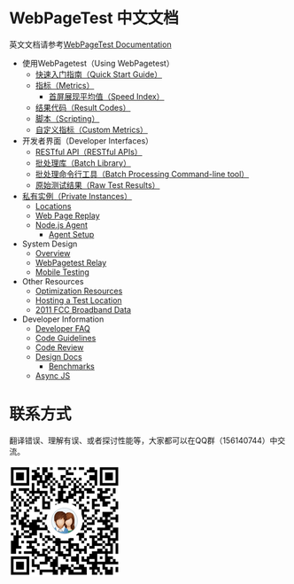 # WebPageTest 中文文档
英文文档请参考[WebPageTest Documentation](https://sites.google.com/a/webpagetest.org/docs/)

+ 使用WebPagetest（Using WebPagetest）
	+ [快速入门指南（Quick Start Guide）](/Using-WebPagetest/quick-start-guide.md)
	+ [指标（Metrics）](/Using-WebPagetest/metrics.md)
		+ [首屏展现平均值（Speed Index）](/Using-WebPagetest/metrics-speed-index.md)
	+ [结果代码（Result Codes）](/Using-WebPagetest/result-codes.md)
	+ [脚本（Scripting）](/Using-WebPagetest/scripting.md)
	+ [自定义指标（Custom Metrics）](/Using-WebPagetest/custom-metrics.md)
+ 开发者界面（Developer Interfaces）
	+ [RESTful API（RESTful APIs）](/Developer-Interfaces/restful-apis.md)
	+ [批处理库（Batch Library）](/Developer-Interfaces/batch-library.md)
	+ [批处理命令行工具（Batch Processing Command-line tool）](/Developer-Interfaces/batch-processing-command-line-tool.md)
	+ [原始测试结果（Raw Test Results）](/Developer-Interfaces/raw-test-tesults.md)
+ [私有实例（Private Instances）](/Private-Instances/private-instances.md)
	+ [Locations](/Private-Instances/locations.md)
	+ [Web Page Replay](/Private-Instances/web-page-replay.md)
	+ [Node.js Agent](/Private-Instances/nodejs-agent.md)
		+ [Agent Setup](/Private-Instances/agent-setup.md)
+ System Design
	+ [Overview](/System-Design/overview.md)
	+ [WebPagetest Relay](/System-Design/webpagetest-relay.md)
	+ [Mobile Testing](/System-Design/mobile-testing.md)
+ Other Resources
	+ [Optimization Resources](/Other-Resources/optimization-resources.md)
	+ [Hosting a Test Location](/Other-Resources/hosting-a-test-location.md)
	+ [2011 FCC Broadband Data](/Other-Resources/2011-fcc-broadband-data.md)
+ Developer Information
	+ [Developer FAQ](/Developer-Information/developer-faq.md)
	+ [Code Guidelines](/Developer-Information/code-guidelines.md)
	+ [Code Review](/Developer-Information/code-review.md)
	+ [Design Docs](/Developer-Information/design-docs.md)
		+ [Benchmarks](/Developer-Information/benchmarks.md)
	+ [Async JS](/Developer-Information/async-js.md)

# 联系方式
翻译错误、理解有误、或者探讨性能等，大家都可以在QQ群（156140744）中交流。

<img src="/assets/img/qrcode.png" width="200"/>